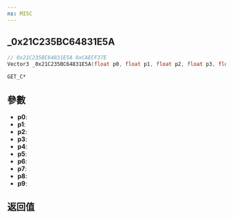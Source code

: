 ```yaml
---
ns: MISC
---
```

## _0x21C235BC64831E5A

```c
// 0x21C235BC64831E5A 0xCAECF37E
Vector3 _0x21C235BC64831E5A(float p0, float p1, float p2, float p3, float p4, float p5, float p6, float p7, float p8, BOOL p9);
```

```
GET_C*
```

## 參數
* **p0**: 
* **p1**: 
* **p2**: 
* **p3**: 
* **p4**: 
* **p5**: 
* **p6**: 
* **p7**: 
* **p8**: 
* **p9**: 

## 返回值
